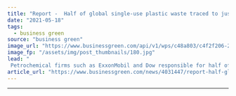 ```yaml
---
title: "Report -  Half of global single-use plastic waste traced to just 20 petrochemicals firms"
date: "2021-05-18"
tags: 
  - business green
source: "business green"
image_url: "https://www.businessgreen.com/api/v1/wps/c48a803/c4f2f206-2488-4ca1-a17a-d7e79dda4246/1/iStock-1208182476-1-plastic-waste-beach-185x114.jpg"
image_fp: "/assets/img/post_thumbnails/180.jpg"
lead: "
 Petrochemical firms such as ExxonMobil and Dow responsible for half of global single-use plastic waste, research finds ..."
article_url: "https://www.businessgreen.com/news/4031447/report-half-global-single-plastic-waste-traced-petrochemicals-firms"
---
```


---
